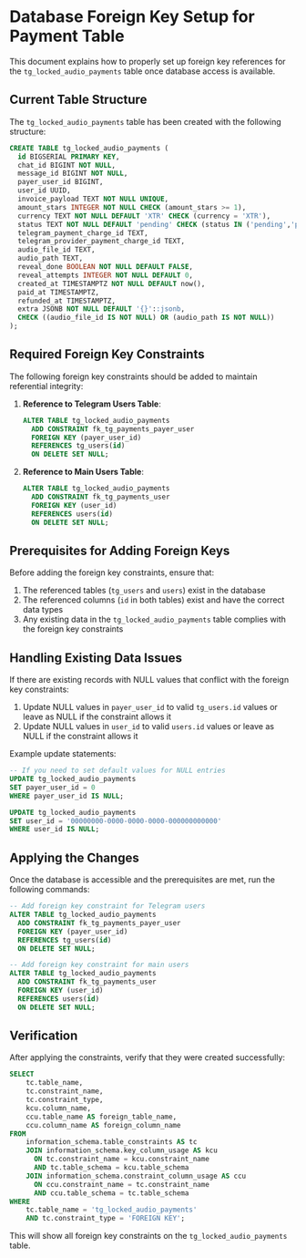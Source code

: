 # Database Foreign Key Setup for Payment Table

This document explains how to properly set up foreign key references for the `tg_locked_audio_payments` table once database access is available.

## Current Table Structure

The `tg_locked_audio_payments` table has been created with the following structure:

```sql
CREATE TABLE tg_locked_audio_payments (
  id BIGSERIAL PRIMARY KEY,
  chat_id BIGINT NOT NULL,
  message_id BIGINT NOT NULL,
  payer_user_id BIGINT,
  user_id UUID,
  invoice_payload TEXT NOT NULL UNIQUE,
  amount_stars INTEGER NOT NULL CHECK (amount_stars >= 1),
  currency TEXT NOT NULL DEFAULT 'XTR' CHECK (currency = 'XTR'),
  status TEXT NOT NULL DEFAULT 'pending' CHECK (status IN ('pending','paid','refunded','failed','canceled')),
  telegram_payment_charge_id TEXT,
  telegram_provider_payment_charge_id TEXT,
  audio_file_id TEXT,
  audio_path TEXT,
  reveal_done BOOLEAN NOT NULL DEFAULT FALSE,
  reveal_attempts INTEGER NOT NULL DEFAULT 0,
  created_at TIMESTAMPTZ NOT NULL DEFAULT now(),
  paid_at TIMESTAMPTZ,
  refunded_at TIMESTAMPTZ,
  extra JSONB NOT NULL DEFAULT '{}'::jsonb,
  CHECK ((audio_file_id IS NOT NULL) OR (audio_path IS NOT NULL))
);
```

## Required Foreign Key Constraints

The following foreign key constraints should be added to maintain referential integrity:

1. **Reference to Telegram Users Table**:
   ```sql
   ALTER TABLE tg_locked_audio_payments 
     ADD CONSTRAINT fk_tg_payments_payer_user 
     FOREIGN KEY (payer_user_id) 
     REFERENCES tg_users(id) 
     ON DELETE SET NULL;
   ```

2. **Reference to Main Users Table**:
   ```sql
   ALTER TABLE tg_locked_audio_payments 
     ADD CONSTRAINT fk_tg_payments_user 
     FOREIGN KEY (user_id) 
     REFERENCES users(id) 
     ON DELETE SET NULL;
   ```

## Prerequisites for Adding Foreign Keys

Before adding the foreign key constraints, ensure that:

1. The referenced tables (`tg_users` and `users`) exist in the database
2. The referenced columns (`id` in both tables) exist and have the correct data types
3. Any existing data in the `tg_locked_audio_payments` table complies with the foreign key constraints

## Handling Existing Data Issues

If there are existing records with NULL values that conflict with the foreign key constraints:

1. Update NULL values in `payer_user_id` to valid `tg_users.id` values or leave as NULL if the constraint allows it
2. Update NULL values in `user_id` to valid `users.id` values or leave as NULL if the constraint allows it

Example update statements:
```sql
-- If you need to set default values for NULL entries
UPDATE tg_locked_audio_payments 
SET payer_user_id = 0 
WHERE payer_user_id IS NULL;

UPDATE tg_locked_audio_payments 
SET user_id = '00000000-0000-0000-0000-000000000000' 
WHERE user_id IS NULL;
```

## Applying the Changes

Once the database is accessible and the prerequisites are met, run the following commands:

```sql
-- Add foreign key constraint for Telegram users
ALTER TABLE tg_locked_audio_payments 
  ADD CONSTRAINT fk_tg_payments_payer_user 
  FOREIGN KEY (payer_user_id) 
  REFERENCES tg_users(id) 
  ON DELETE SET NULL;

-- Add foreign key constraint for main users
ALTER TABLE tg_locked_audio_payments 
  ADD CONSTRAINT fk_tg_payments_user 
  FOREIGN KEY (user_id) 
  REFERENCES users(id) 
  ON DELETE SET NULL;
```

## Verification

After applying the constraints, verify that they were created successfully:

```sql
SELECT 
    tc.table_name, 
    tc.constraint_name, 
    tc.constraint_type,
    kcu.column_name,
    ccu.table_name AS foreign_table_name,
    ccu.column_name AS foreign_column_name
FROM 
    information_schema.table_constraints AS tc 
    JOIN information_schema.key_column_usage AS kcu
      ON tc.constraint_name = kcu.constraint_name
      AND tc.table_schema = kcu.table_schema
    JOIN information_schema.constraint_column_usage AS ccu
      ON ccu.constraint_name = tc.constraint_name
      AND ccu.table_schema = tc.table_schema
WHERE 
    tc.table_name = 'tg_locked_audio_payments' 
    AND tc.constraint_type = 'FOREIGN KEY';
```

This will show all foreign key constraints on the `tg_locked_audio_payments` table.